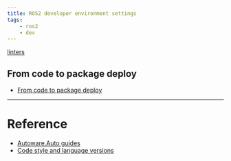 ```yaml
---
title: ROS2 developer environment settings
tags:
    - ros2
    - dev
---
```


[linters](linters/index.md)

## From code to package deploy
- [From code to package deploy](./ros2_code_to_deploy.pdfros2)
---

# Reference
- [Autoware.Auto guides](https://autowarefoundation.gitlab.io/autoware.auto/AutowareAuto/contributors-guide.html)
- [Code style and language versions](https://docs.ros.org/en/humble/The-ROS2-Project/Contributing/Code-Style-Language-Versions.html)